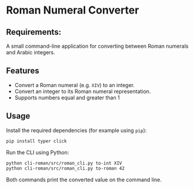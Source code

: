 # Roman Numeral Converter

## Requirements:
A small command-line application for converting between Roman numerals and Arabic integers.

## Features

- Convert a Roman numeral (e.g. `XIV`) to an integer.
- Convert an integer to its Roman numeral representation.
- Supports numbers equal and greater than 1

## Usage

Install the required dependencies (for example using `pip`):

```bash
pip install typer click
```

Run the CLI using Python:

```bash
python cli-roman/src/roman_cli.py to-int XIV
python cli-roman/src/roman_cli.py to-roman 42
```

Both commands print the converted value on the command line.